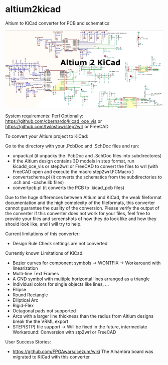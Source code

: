 altium2kicad
============

Altium to KiCad converter for PCB and schematics

![Altium2KiCad](Altium2KiCad.png)

System requirements: Perl
Optionally: https://github.com/cbernardo/kicad_oce_vis or https://github.com/twlostow/step2wrl or FreeCAD

To convert your Altium project to KiCad:

Go to the directory with your .PcbDoc and .SchDoc files and run:

* unpack.pl (it unpacks the .PcbDoc and .SchDoc files into subdirectores)
* If the Altium design contains 3D models in step format, run kicadd_oce_vis or step2wrl or FreeCAD to convert the files to wrl (with FreeCAD open and execute the macro step2wrl.FCMacro )
* convertschema.pl (it converts the schematics from the subdirectories to .sch and -cache.lib files)
* convertpcb.pl (it converts the PCB to .kicad_pcb files)

Due to the huge differences between Altium and KiCad, the weak fileformat documentation and the high complexity of the fileformats, this converter cannot guarantee the quality of the conversion. Please verify the output of the converter
If this converter does not work for your files, feel free to provide your files and screenshots of how they do look like and how they should look like, and I will try to help.

Current limitations of this converter:
* Design Rule Check settings are not converted


Currently known Limitations of KiCad:
* Bezier curves for component symbols -> WONTFIX -> Workaround with linearization
* Multi-line Text Frames
* A GND symbol with multiple horizontal lines arranged as a triangle
* Individual colors for single objects like lines, ...
* Ellipse
* Round Rectangle
* Elliptical Arc
* Rigid-Flex
* Octagonal pads not supported
* Arcs with a larger line thickness than the radius from Altium designs break the the VRML export
* STEP(STP) file support -> Will be fixed in the future, intermediate Workaround: Conversion with stp2wrl or FreeCAD

User Success Stories:
 * https://github.com/FPGAwars/icezum/wiki The Alhambra board was migrated to KiCad with this converter
